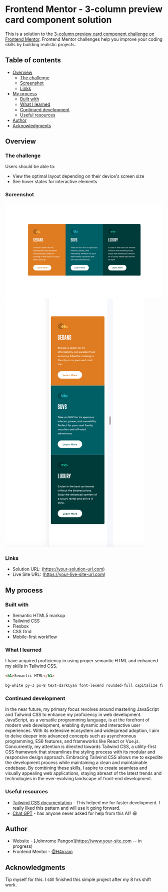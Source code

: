 # Frontend Mentor - 3-column preview card component solution

This is a solution to the [3-column preview card component challenge on Frontend Mentor](https://www.frontendmentor.io/challenges/3column-preview-card-component-pH92eAR2-). Frontend Mentor challenges help you improve your coding skills by building realistic projects.

## Table of contents

- [Overview](#overview)
  - [The challenge](#the-challenge)
  - [Screenshot](#screenshot)
  - [Links](#links)
- [My process](#my-process)
  - [Built with](#built-with)
  - [What I learned](#what-i-learned)
  - [Continued development](#continued-development)
  - [Useful resources](#useful-resources)
- [Author](#author)
- [Acknowledgments](#acknowledgments)

## Overview

### The challenge

Users should be able to:

- View the optimal layout depending on their device's screen size
- See hover states for interactive elements

### Screenshot

![Desktop View](./images/desktop-ss.png)
![Mobile View](./images/mobile-ss.png)

### Links

- Solution URL: (https://your-solution-url.com)
- Live Site URL: (https://your-live-site-url.com)

## My process

### Built with

- Semantic HTML5 markup
- Tailwind CSS
- Flexbox
- CSS Grid
- Mobile-first workflow

### What I learned

I have acquired proficiency in using proper semantic HTML and enhanced my skills in Tailwind CSS.

```html
<h1>Semantic HTML</h1>
```

```css
bg-white py-3 px-8 text-darkCyan font-lexend rounded-full capitalize font-[400] tracking-wide hover:bg-darkCyan hover:text-white hover:border-2 border-white ease-out duration-100 cursor-pointer
```

### Continued development

In the near future, my primary focus revolves around mastering JavaScript and Tailwind CSS to enhance my proficiency in web development. JavaScript, as a versatile programming language, is at the forefront of modern web development, enabling dynamic and interactive user experiences. With its extensive ecosystem and widespread adoption, I aim to delve deeper into advanced concepts such as asynchronous programming, ES6 features, and frameworks like React or Vue.js. Concurrently, my attention is directed towards Tailwind CSS, a utility-first CSS framework that streamlines the styling process with its modular and responsive design approach. Embracing Tailwind CSS allows me to expedite the development process while maintaining a clean and maintainable codebase. By combining these skills, I aspire to create seamless and visually appealing web applications, staying abreast of the latest trends and technologies in the ever-evolving landscape of front-end development.

### Useful resources

- [Tailwind CSS documentation](https://tailwindcss.com/docs/installation) - This helped me for faster development. I really liked this pattern and will use it going forward.
- [Chat GPT](https://chat.openai.com/) - has anyone never asked for help from this AI? 😆

## Author

- Website - [Johnrome Pangon](https://www.your-site.com -- in progress)
- Frontend Mentor - [@H4irram](https://www.frontendmentor.io/profile/H4irram)

## Acknowledgments

Tip myself for this. I still finished this simple project after my 8 hrs shift work.
